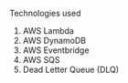 Technologies used
1. AWS Lambda
2. AWS DynamoDB
3. AWS Eventbridge
4. AWS SQS 
5. Dead Letter Queue (DLQ)